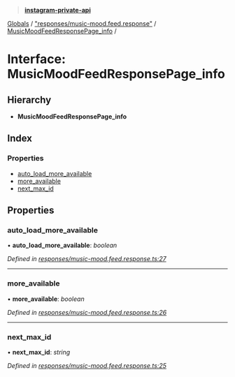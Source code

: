 > **[instagram-private-api](../README.md)**

[Globals](../README.md) / ["responses/music-mood.feed.response"](../modules/_responses_music_mood_feed_response_.md) / [MusicMoodFeedResponsePage_info](_responses_music_mood_feed_response_.musicmoodfeedresponsepage_info.md) /

# Interface: MusicMoodFeedResponsePage_info

## Hierarchy

* **MusicMoodFeedResponsePage_info**

## Index

### Properties

* [auto_load_more_available](_responses_music_mood_feed_response_.musicmoodfeedresponsepage_info.md#auto_load_more_available)
* [more_available](_responses_music_mood_feed_response_.musicmoodfeedresponsepage_info.md#more_available)
* [next_max_id](_responses_music_mood_feed_response_.musicmoodfeedresponsepage_info.md#next_max_id)

## Properties

###  auto_load_more_available

• **auto_load_more_available**: *boolean*

*Defined in [responses/music-mood.feed.response.ts:27](https://github.com/dilame/instagram-private-api/blob/173bc62/src/responses/music-mood.feed.response.ts#L27)*

___

###  more_available

• **more_available**: *boolean*

*Defined in [responses/music-mood.feed.response.ts:26](https://github.com/dilame/instagram-private-api/blob/173bc62/src/responses/music-mood.feed.response.ts#L26)*

___

###  next_max_id

• **next_max_id**: *string*

*Defined in [responses/music-mood.feed.response.ts:25](https://github.com/dilame/instagram-private-api/blob/173bc62/src/responses/music-mood.feed.response.ts#L25)*